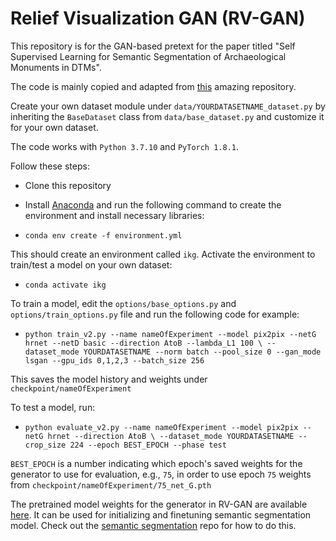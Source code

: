 # Relief Visualization GAN (RV-GAN)

This repository is for the GAN-based pretext for the paper titled "Self Supervised Learning for Semantic Segmentation of Archaeological 
Monuments in DTMs".

The code is mainly copied and adapted from [this](https://github.com/junyanz/pytorch-CycleGAN-and-pix2pix) amazing repository. 

Create your own dataset module under `data/YOURDATASETNAME_dataset.py` by inheriting the `BaseDataset` class from 
`data/base_dataset.py` and customize it for your own dataset.

The code works with `Python 3.7.10` and `PyTorch 1.8.1`. 

Follow these steps:

- Clone this repository
- Install [Anaconda](https://docs.anaconda.com/anaconda/install/index.html) and run the following
command to create the environment and install necessary libraries:

- `conda env create -f environment.yml`

This should create an environment called `ikg`. Activate the environment to train/test a model
on your own dataset:

- `conda activate ikg`

To train a model, edit the `options/base_options.py` and `options/train_options.py` file and run the following code for example:
- `python train_v2.py --name nameOfExperiment --model pix2pix --netG hrnet --netD basic --direction AtoB --lambda_L1 100 \
--dataset_mode YOURDATASETNAME --norm batch --pool_size 0 --gan_mode lsgan --gpu_ids 0,1,2,3 --batch_size 256`
  
This saves the model history and weights under `checkpoint/nameOfExperiment`


To test a model, run:
- `python evaluate_v2.py --name nameOfExperiment --model pix2pix --netG hrnet --direction AtoB \
--dataset_mode YOURDATASETNAME --crop_size 224 --epoch BEST_EPOCH --phase test`
  
`BEST_EPOCH` is a number indicating which epoch's saved weights for the generator to use for evaluation, e.g., `75`, in order to use 
epoch `75` weights from `checkpoint/nameOfExperiment/75_net_G.pth`

The pretrained model weights for the generator in RV-GAN are available [here](https://github.com/SSL-DTM/model_weights/releases/download/v0.0.0/RVGAN.pth). It can be used for initializing and finetuning semantic segmentation model. Check out the [semantic segmentation](https://github.com/SSL-DTM/semantic_segmentation) repo for how to do this.





